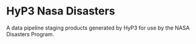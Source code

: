 # HyP3 Nasa Disasters

A data pipeline staging products generated by HyP3 for use by the NASA Disasters Program.

